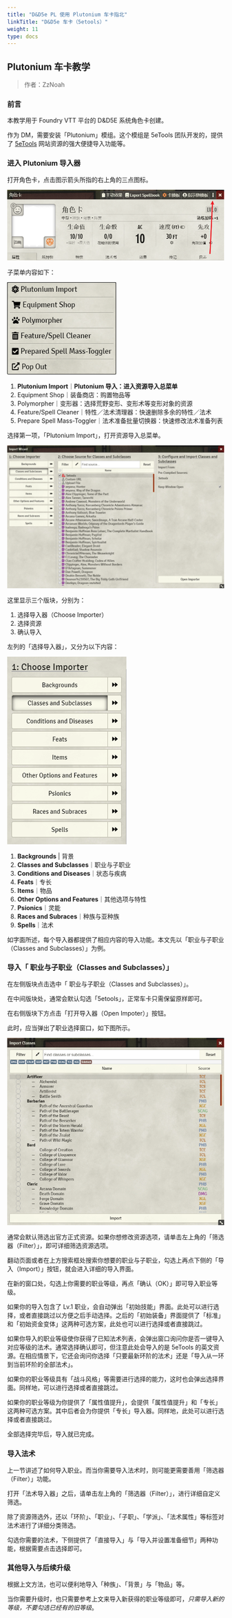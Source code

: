 ```yaml
---
title: "D&D5e PL 使用 Plutonium 车卡指北"
linkTitle: "D&D5e 车卡（5etools）"
weight: 11
type: docs
---
```


## Plutonium 车卡教学

> 作者：ZzNoah

### 前言

本教学用于 Foundry VTT 平台的 D&D5E 系统角色卡创建。

作为 DM，需要安装「Plutonium」模组。这个模组是 5eTools 团队开发的，提供了 [5eTools](https://5e.tools/) 网站资源的强大便捷导入功能等。

### 进入 Plutonium 导入器

打开角色卡，点击图示箭头所指的右上角的三点图标。

![截图1](/images/tutorial/pl/plutonium-1.png)


子菜单内容如下：

![截图2](/images/tutorial/pl/plutonium-2.png)

1. **Plutonium Import**｜**Plutonium 导入：进入资源导入总菜单**
2. Equipment Shop｜装备商店：购置物品等
3. Polymorpher｜变形器：选择荒野变形、变形术等变形对象的资源
4. Feature/Spell Cleaner｜特性／法术清理器：快速删除多余的特性／法术
5. Prepare Spell Mass-Toggler｜法术准备批量切换器：快速修改法术准备列表

选择第一项，「Plutonium Import」，打开资源导入总菜单。

![截图3](/images/tutorial/pl/plutonium-3.png)

这里显示三个版块，分别为：

1. 选择导入器（Choose Importer）
2. 选择资源
3. 确认导入

左列的「选择导入器」，又分为以下内容：

![截图4](/images/tutorial/pl/plutonium-4.png)

1. **Backgrounds** | 背景
2. **Classes and Subclasses**｜职业与子职业
3. **Conditions and Diseases**｜状态与疾病
4. **Feats**｜专长
5. **Items**｜物品
6. **Other Options and Features**｜其他选项与特性
7. **Psionics**｜灵能
8. **Races and Subraces**｜种族与亚种族
9. **Spells**｜法术

如字面所述，每个导入器都提供了相应内容的导入功能。本文先以「职业与子职业（Classes and Subclasses）」为例。

### 导入「 职业与子职业（Classes and Subclasses）」

在左侧版块点击选中「 职业与子职业（Classes and Subclasses）」。

在中间版块处，通常会默认勾选「5etools」，正常车卡只需保留原样即可。

在右侧版块下方点击「打开导入器（Open Impoter）」按钮。

此时，应当弹出了职业选择窗口，如下图所示。

![截图5](/images/tutorial/pl/plutonium-5.png)

通常会默认筛选出官方正式资源。如果你想修改资源选项，请单击左上角的「筛选器（Filter）」，即可详细筛选资源选项。

翻动页面或者在上方搜索框处搜索你想要的职业与子职业，勾选上再点下侧的「导入（Import）」按钮，就会进入详细的导入界面。

在新的窗口处，勾选上你需要的职业等级，再点「确认（OK）」即可导入职业等级。

如果你的导入包含了 Lv.1 职业，会自动弹出「初始技能」界面。此处可以进行选择，或者直接跳过以方便之后手动选择。之后的「初始装备」界面提供了「标准」和「初始资金变体」这两种可选方案，此处也可以进行选择或者直接跳过。

如果你导入的职业等级使你获得了已知法术列表，会弹出窗口询问你是否一键导入对应等级的法术。通常选择确认即可，但注意此处会导入的是 5eTools 的英文资源。在相应情景下，它还会询问你选择「只要最新环阶的法术」还是「导入从一环到当前环阶的全部法术」。

如果你的职业等级具有「战斗风格」等需要进行选择的能力，这时也会弹出选择界面。同样地，可以进行选择或者直接跳过。

如果你的职业等级为你提供了「属性值提升」，会提供「属性值提升」和「专长」这两种可选方案。其中后者会为你提供「专长」导入器。同样地，此处可以进行选择或者直接跳过。

全部选择完毕后，导入就已完成。

### 导入法术

上一节讲述了如何导入职业。而当你需要导入法术时，则可能更需要善用「筛选器（Filter）」功能。

打开「法术导入器」之后，请单击左上角的「筛选器（Filter）」，进行详细自定义筛选。

除了资源筛选外，还以「环阶」、「职业」、「子职」、「学派」、「法术属性」等标签对法术进行了详细分类筛选。

勾选你需要的法术，下侧提供了「直接导入」与「导入并设置准备细节」两种功能，根据需要点击选择即可。

### 其他导入与后续升级

根据上文方法，也可以便利地导入「种族」、「背景」与「物品」等。

当你需要升级时，也只需要参考上文来导入新获得的职业等级即可，*只需导入新的等级，不要勾选已经有的旧等级*。